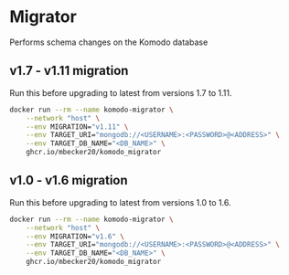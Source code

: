 # Migrator

Performs schema changes on the Komodo database

## v1.7 - v1.11 migration 
Run this before upgrading to latest from versions 1.7 to 1.11.
```sh
docker run --rm --name komodo-migrator \
	--network "host" \
	--env MIGRATION="v1.11" \
	--env TARGET_URI="mongodb://<USERNAME>:<PASSWORD>@<ADDRESS>" \
	--env TARGET_DB_NAME="<DB_NAME>" \
	ghcr.io/mbecker20/komodo_migrator
```

## v1.0 - v1.6 migration
Run this before upgrading to latest from versions 1.0 to 1.6.
```sh
docker run --rm --name komodo-migrator \
	--network "host" \
	--env MIGRATION="v1.6" \
	--env TARGET_URI="mongodb://<USERNAME>:<PASSWORD>@<ADDRESS>" \
	--env TARGET_DB_NAME="<DB_NAME>" \
	ghcr.io/mbecker20/komodo_migrator
```
